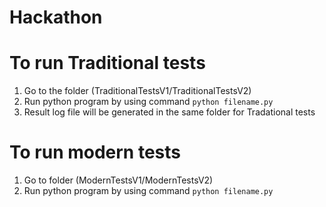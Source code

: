 # Hackathon

# To run Traditional tests

1. Go to the folder (TraditionalTestsV1/TraditionalTestsV2)
2. Run python program by using command `python filename.py`
3. Result log file will be generated in the same folder for Tradational tests


# To run modern tests

1. Go to folder (ModernTestsV1/ModernTestsV2)
2. Run python program by using command `python filename.py`


